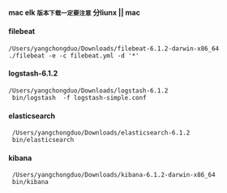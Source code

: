 #### mac elk `版本下载一定要注意`  分liunx || mac

#### filebeat
     
    /Users/yangchongduo/Downloads/filebeat-6.1.2-darwin-x86_64
    ./filebeat -e -c filebeat.yml -d '*'


#### logstash-6.1.2 

    /Users/yangchongduo/Downloads/logstash-6.1.2
     bin/logstash  -f logstash-simple.conf

####  elasticsearch

     /Users/yangchongduo/Downloads/elasticsearch-6.1.2
     bin/elasticsearch

#### kibana

     /Users/yangchongduo/Downloads/kibana-6.1.2-darwin-x86_64
     bin/kibana